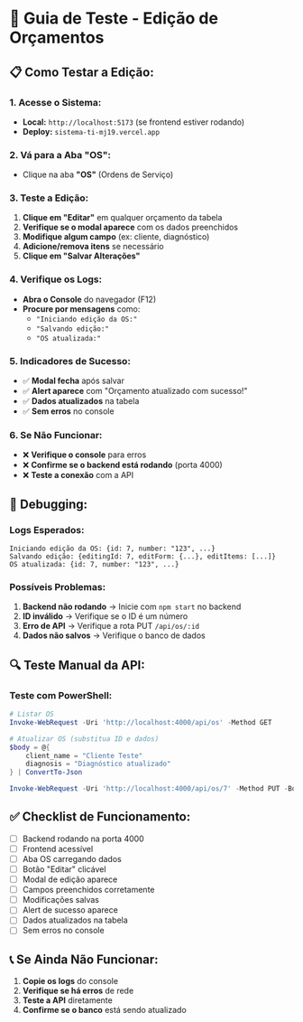# 🔧 Guia de Teste - Edição de Orçamentos

## 📋 Como Testar a Edição:

### 1. **Acesse o Sistema:**
- **Local:** `http://localhost:5173` (se frontend estiver rodando)
- **Deploy:** `sistema-ti-mj19.vercel.app`

### 2. **Vá para a Aba "OS":**
- Clique na aba **"OS"** (Ordens de Serviço)

### 3. **Teste a Edição:**
1. **Clique em "Editar"** em qualquer orçamento da tabela
2. **Verifique se o modal aparece** com os dados preenchidos
3. **Modifique algum campo** (ex: cliente, diagnóstico)
4. **Adicione/remova itens** se necessário
5. **Clique em "Salvar Alterações"**

### 4. **Verifique os Logs:**
- **Abra o Console** do navegador (F12)
- **Procure por mensagens** como:
  - `"Iniciando edição da OS:"`
  - `"Salvando edição:"`
  - `"OS atualizada:"`

### 5. **Indicadores de Sucesso:**
- ✅ **Modal fecha** após salvar
- ✅ **Alert aparece** com "Orçamento atualizado com sucesso!"
- ✅ **Dados atualizados** na tabela
- ✅ **Sem erros** no console

### 6. **Se Não Funcionar:**
- ❌ **Verifique o console** para erros
- ❌ **Confirme se o backend está rodando** (porta 4000)
- ❌ **Teste a conexão** com a API

## 🐛 Debugging:

### **Logs Esperados:**
```
Iniciando edição da OS: {id: 7, number: "123", ...}
Salvando edição: {editingId: 7, editForm: {...}, editItems: [...]}
OS atualizada: {id: 7, number: "123", ...}
```

### **Possíveis Problemas:**
1. **Backend não rodando** → Inicie com `npm start` no backend
2. **ID inválido** → Verifique se o ID é um número
3. **Erro de API** → Verifique a rota PUT `/api/os/:id`
4. **Dados não salvos** → Verifique o banco de dados

## 🔍 Teste Manual da API:

### **Teste com PowerShell:**
```powershell
# Listar OS
Invoke-WebRequest -Uri 'http://localhost:4000/api/os' -Method GET

# Atualizar OS (substitua ID e dados)
$body = @{
    client_name = "Cliente Teste"
    diagnosis = "Diagnóstico atualizado"
} | ConvertTo-Json

Invoke-WebRequest -Uri 'http://localhost:4000/api/os/7' -Method PUT -Body $body -ContentType 'application/json'
```

## ✅ Checklist de Funcionamento:

- [ ] Backend rodando na porta 4000
- [ ] Frontend acessível
- [ ] Aba OS carregando dados
- [ ] Botão "Editar" clicável
- [ ] Modal de edição aparece
- [ ] Campos preenchidos corretamente
- [ ] Modificações salvas
- [ ] Alert de sucesso aparece
- [ ] Dados atualizados na tabela
- [ ] Sem erros no console

## 📞 Se Ainda Não Funcionar:

1. **Copie os logs** do console
2. **Verifique se há erros** de rede
3. **Teste a API** diretamente
4. **Confirme se o banco** está sendo atualizado
